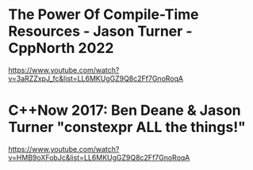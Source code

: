 # The Power Of Compile-Time Resources - Jason Turner - CppNorth 2022
https://www.youtube.com/watch?v=3aRZZxpJ_fc&list=LL6MKUgGZ9Q8c2Ff7GnoRoqA

# C++Now 2017: Ben Deane & Jason Turner "constexpr ALL the things!"
https://www.youtube.com/watch?v=HMB9oXFobJc&list=LL6MKUgGZ9Q8c2Ff7GnoRoqA

